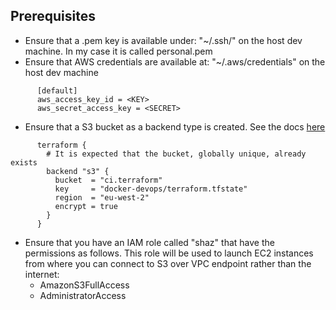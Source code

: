 ## Prerequisites
- Ensure that a .pem key is available under: "~/.ssh/" on the host dev machine. In my case it is called personal.pem
- Ensure that AWS credentials are available at: "~/.aws/credentials" on the host dev machine
```
      [default]
      aws_access_key_id = <KEY>
      aws_secret_access_key = <SECRET>
```
- Ensure that a S3 bucket as a backend type is created. See the docs [here](https://www.terraform.io/docs/backends/types/s3.html)
```
      terraform {
        # It is expected that the bucket, globally unique, already exists
        backend "s3" {
          bucket  = "ci.terraform"
          key     = "docker-devops/terraform.tfstate"
          region  = "eu-west-2"
          encrypt = true
        }
      }
```
- Ensure that you have an IAM role called "shaz" that have the permissions as follows. This role will be used to launch EC2 instances from where you can connect to S3 over VPC endpoint rather than the internet:
  - AmazonS3FullAccess
  - AdministratorAccess
